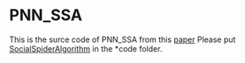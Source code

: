 # PNN_SSA
This is the surce code of PNN_SSA from this [paper](https://www.frontiersin.org/articles/10.3389/fphys.2021.696077/full)
Please put [SocialSpiderAlgorithm](https://github.com/James-Yu/SocialSpiderAlgorithm) in the *code folder.
